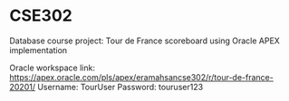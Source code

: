 # CSE302
Database course project: Tour de France scoreboard using Oracle APEX implementation



Oracle workspace link: https://apex.oracle.com/pls/apex/eramahsancse302/r/tour-de-france-20201/
Username: TourUser
Password: touruser123
